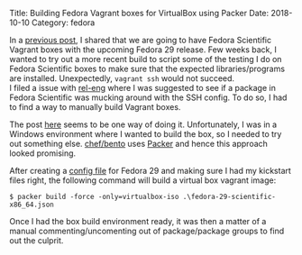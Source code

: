 
Title: Building Fedora Vagrant boxes for VirtualBox using Packer
Date: 2018-10-10
Category: fedora

In a [previous post](https://echorand.me/pre-release-fedora-scientific-vagrant-boxes.html), I shared that we are going to have Fedora Scientific Vagrant boxes with the upcoming Fedora 29 release.
Few weeks back, I wanted to try out a more recent build to script some of the testing I do on Fedora Scientific boxes
to make sure that the expected libraries/programs are installed. Unexpectedly, `vagrant ssh` would not succeed.  
I filed a issue with [rel-eng](https://pagure.io/releng/issue/7814) where I was suggested to see if a package in
Fedora Scientific was mucking around with the SSH config. To do so, I had to find a way to manually build Vagrant
boxes.

The post [here](https://lalatendu.org/2015/11/05/using-imagefactory-to-build-vagrant-imagesi/) seems to be one way
of doing it. Unfortunately, I was in a Windows environment where I wanted to build the box, so I needed to try out
something else. [chef/bento](https://github.com/chef/bento) uses [Packer](https://www.packer.io/docs/builders/amazon-ebs.html)
and hence this approach looked promising.

After creating a [config file](https://github.com/amitsaha/bento/blob/f29/fedora/fedora-29-scientific-x86_64.json) for 
Fedora 29 and making sure I had my kickstart files right, the following command will build a virtual box vagrant image:

```
$ packer build -force -only=virtualbox-iso .\fedora-29-scientific-x86_64.json
```

Once I had the box build environment ready, it was then a matter of a manual commenting/uncomenting out of package/package 
groups to find out the culprit.
